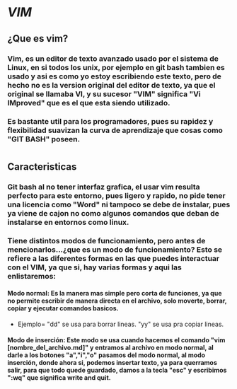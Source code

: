 # **$VIM$**
## **¿Que es vim?**
### Vim, es un editor de texto avanzado usado por el sistema de Linux, en si todos los unix, por ejemplo en git bash tambien es usado y asi es como yo estoy escribiendo este texto, pero de hecho no es la version original del editor de texto, ya que el original se llamaba VI, y su sucesor "VIM" significa "Vi IMproved" que es el que esta siendo utilizado.
### Es bastante util para los programadores, pues su rapidez y flexibilidad suavizan la curva de aprendizaje que cosas como "GIT BASH" poseen.
# 
## **Caracteristicas**
### Git bash al no tener interfaz grafica, el usar vim resulta perfecto para este entorno, pues ligero y rapido, no pide tener una licencia como "Word" ni tampoco se debe de instalar, pues ya viene de cajon no como algunos comandos que deban de instalarse en entornos como linux.
### Tiene distintos modos de funcionamiento, pero antes de mencionarlos...¿que es un modo de funcionamiento? Esto se refiere a las diferentes formas en las que puedes interactuar con el VIM, ya que si, hay varias formas y aqui las enlistaremos:
#### Modo normal: Es la manera mas simple pero corta de funciones, ya que no permite escribir de manera directa en el archivo, solo moverte, borrar, copiar y ejecutar comandos basicos.
- Ejemplo= "dd" se usa para borrar lineas. "yy" se usa pra copiar lineas.

#### Modo de inserción: Este modo se usa cuando hacemos el comando "vim [nombre_del_archivo.md]" y entramos al archivo en modo normal, al darle a los botones "a","i","o" pasamos del modo normal, al modo inserción, donde ahora si, podemos insertar texto, ya para querramos salir, para que todo quede guardado, damos a la tecla "esc" y escribimos ":wq" que significa write and quit.

